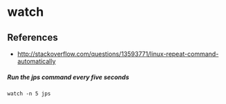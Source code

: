 # watch

## References
* http://stackoverflow.com/questions/13593771/linux-repeat-command-automatically

##### Run the jps command every five seconds
```
watch -n 5 jps
```
